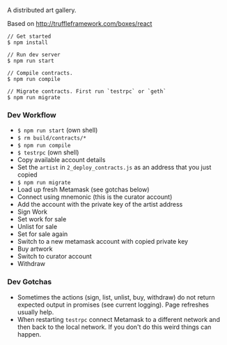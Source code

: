 A distributed art gallery.

Based on http://truffleframework.com/boxes/react


```
// Get started
$ npm install

// Run dev server
$ npm run start

// Compile contracts.
$ npm run compile

// Migrate contracts. First run `testrpc` or `geth`
$ npm run migrate
```

### Dev Workflow

* `$ npm run start` (own shell)
* `$ rm build/contracts/*`
* `$ npm run compile`
* `$ testrpc` (own shell)
* Copy available account details
* Set the `artist` in `2_deploy_contracts.js` as an address that you just copied
* `$ npm run migrate`
* Load up fresh Metamask (see gotchas below)
* Connect using mnemonic (this is the curator account)
* Add the account with the private key of the artist address
* Sign Work
* Set work for sale
* Unlist for sale
* Set for sale again
* Switch to a new metamask account with copied private key
* Buy artwork
* Switch to curator account
* Withdraw

### Dev Gotchas

* Sometimes the actions (sign, list, unlist, buy, withdraw) do not return expected output in promises (see current logging). Page refreshes usually help.
* When restarting `testrpc` connect Metamask to a different network and then back to the local network. If you don't do this weird things can happen.
